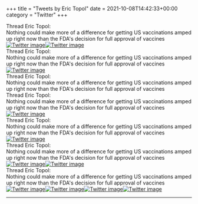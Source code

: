 +++
title = "Tweets by Eric Topol" 
date = 2021-10-08T14:42:33+00:00
category = "Twitter"
+++
<div class="tweet"> 
<div class="profile"> 
Thread Eric Topol: 
</div> 
<div class="tweet-content">Nothing could make more of a difference for getting US vaccinations amped up right now than the FDA's decision for full approval of vaccines</div></div><a href="FBLy8BdVQAAokzv.jpg"  ><img src="FBLy8BdVQAAokzv.jpg" alt="Twitter image" ></img></a><a href="FBLzbBUVIAYc35M.jpg"  ><img src="FBLzbBUVIAYc35M.jpg" alt="Twitter image" ></img></a><div class="tweet"> 
<div class="profile"> 
Thread Eric Topol: 
</div> 
<div class="tweet-content">Nothing could make more of a difference for getting US vaccinations amped up right now than the FDA's decision for full approval of vaccines</div></div><a href="FBL1uedVQAcw8i-.jpg"  ><img src="FBL1uedVQAcw8i-.jpg" alt="Twitter image" ></img></a><div class="tweet"> 
<div class="profile"> 
Thread Eric Topol: 
</div> 
<div class="tweet-content">Nothing could make more of a difference for getting US vaccinations amped up right now than the FDA's decision for full approval of vaccines</div></div><div class="tweet"> 
<div class="profile"> 
Thread Eric Topol: 
</div> 
<div class="tweet-content">Nothing could make more of a difference for getting US vaccinations amped up right now than the FDA's decision for full approval of vaccines</div></div><a href="FBMo8ovVIAEedJp.jpg"  ><img src="FBMo8ovVIAEedJp.jpg" alt="Twitter image" ></img></a><div class="tweet"> 
<div class="profile"> 
Thread Eric Topol: 
</div> 
<div class="tweet-content">Nothing could make more of a difference for getting US vaccinations amped up right now than the FDA's decision for full approval of vaccines</div></div><a href="FBM8UN_VIAYo6hS.jpg"  ><img src="FBM8UN_VIAYo6hS.jpg" alt="Twitter image" ></img></a><div class="tweet"> 
<div class="profile"> 
Thread Eric Topol: 
</div> 
<div class="tweet-content">Nothing could make more of a difference for getting US vaccinations amped up right now than the FDA's decision for full approval of vaccines</div></div><a href="FBNRgq2UUAUl0z-.png"  ><img src="FBNRgq2UUAUl0z-.png" alt="Twitter image" ></img></a><a href="FBNRikTVUAAn6d2.jpg"  ><img src="FBNRikTVUAAn6d2.jpg" alt="Twitter image" ></img></a><div class="tweet"> 
<div class="profile"> 
Thread Eric Topol: 
</div> 
<div class="tweet-content">Nothing could make more of a difference for getting US vaccinations amped up right now than the FDA's decision for full approval of vaccines</div></div><a href="FBNg6fgUYAY00a9.png"  ><img src="FBNg6fgUYAY00a9.png" alt="Twitter image" ></img></a><a href="FBNhaG_VgAMNWcM.jpg"  ><img src="FBNhaG_VgAMNWcM.jpg" alt="Twitter image" ></img></a><a href="FBNhba1UYAEg_kr.jpg"  ><img src="FBNhba1UYAEg_kr.jpg" alt="Twitter image" ></img></a><a href="FBNhc7IUYAEqsdF.jpg"  ><img src="FBNhc7IUYAEqsdF.jpg" alt="Twitter image" ></img></a>

---